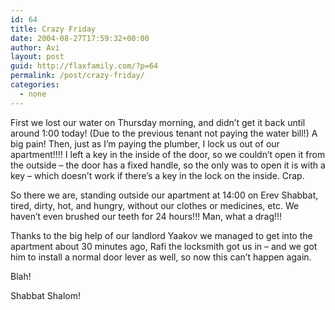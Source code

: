 ```yaml
---
id: 64
title: Crazy Friday
date: 2004-08-27T17:59:32+00:00
author: Avi
layout: post
guid: http://flaxfamily.com/?p=64
permalink: /post/crazy-friday/
categories:
  - none
---
```

First we lost our water on Thursday morning, and didn&#8217;t get it back until around 1:00 today! (Due to the previous tenant not paying the water bill!) A big pain! Then, just as I&#8217;m paying the plumber, I lock us out of our apartment!!!! I left a key in the inside of the door, so we couldn&#8217;t open it from the outside &#8211; the door has a fixed handle, so the only was to open it is with a key &#8211; which doesn&#8217;t work if there&#8217;s a key in the lock on the inside. Crap.

So there we are, standing outside our apartment at 14:00 on Erev Shabbat, tired, dirty, hot, and hungry, without our clothes or medicines, etc. We haven&#8217;t even brushed our teeth for 24 hours!!! Man, what a drag!!!

Thanks to the big help of our landlord Yaakov we managed to get into the apartment about 30 minutes ago, Rafi the locksmith got us in &#8211; and we got him to install a normal door lever as well, so now this can&#8217;t happen again.

Blah!

Shabbat Shalom!